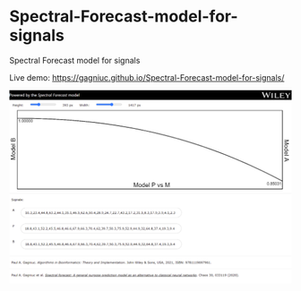 # Spectral-Forecast-model-for-signals
Spectral Forecast model for signals

Live demo: https://gagniuc.github.io/Spectral-Forecast-model-for-signals/

![screenshot](https://github.com/Gagniuc/Spectral-Forecast-model-for-signals/blob/main/%5BG%5D%20Spectral%20Forecast%20model%20for%20signals.png)
